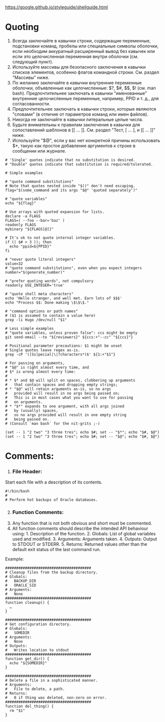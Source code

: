https://google.github.io/styleguide/shellguide.html

# Quoting

1. Всегда заключайте в кавычки строки, содержащие переменные, подстановки команд, пробелы или специальные символы оболочки, если необходим аккуратный расширенный вывод без кавычек или если это целочисленная переменная внутри оболочки (см. следующий пункт).
2. Используйте массивы для безопасного заключения в кавычки списков элементов, особенно флагов командной строки. См. раздел "Массивы" ниже.
3. По желанию заключайте в кавычки внутренние переменные оболочки, объявленные как целочисленные: $?, $#, $$, $! (см. man bash). Предпочтительнее заключать в кавычки "именованные" внутренние целочисленные переменные, например, PPID и т. д., для согласованности.
4. Предпочтительнее заключать в кавычки строки, которые являются "словами" (в отличие от параметров команд или имен файлов).
5. Никогда не заключайте в кавычки литеральные целые числа.
6. Будьте внимательны к правилам заключения в кавычки для сопоставлений шаблонов в [[ … ]]. См. раздел "Тест, [ … ], и [[ … ]]" ниже.
7. Используйте "$@", если у вас нет конкретной причины использовать $*, такую как простое добавление аргументов к строке в сообщении или журнале.

```
# 'Single' quotes indicate that no substitution is desired.
# "Double" quotes indicate that substitution is required/tolerated.

# Simple examples

# "quote command substitutions"
# Note that quotes nested inside "$()" don't need escaping.
flag="$(some_command and its args "$@" 'quoted separately')"

# "quote variables"
echo "${flag}"

# Use arrays with quoted expansion for lists.
declare -a FLAGS
FLAGS=( --foo --bar='baz' )
readonly FLAGS
mybinary "${FLAGS[@]}"

# It's ok to not quote internal integer variables.
if (( $# > 3 )); then
  echo "ppid=${PPID}"
fi

# "never quote literal integers"
value=32
# "quote command substitutions", even when you expect integers
number="$(generate_number)"

# "prefer quoting words", not compulsory
readonly USE_INTEGER='true'

# "quote shell meta characters"
echo 'Hello stranger, and well met. Earn lots of $$$'
echo "Process $$: Done making \$\$\$."

# "command options or path names"
# ($1 is assumed to contain a value here)
grep -li Hugo /dev/null "$1"

# Less simple examples
# "quote variables, unless proven false": ccs might be empty
git send-email --to "${reviewers}" ${ccs:+"--cc" "${ccs}"}

# Positional parameter precautions: $1 might be unset
# Single quotes leave regex as-is.
grep -cP '([Ss]pecial|\|?characters*)$' ${1:+"$1"}

# For passing on arguments,
# "$@" is right almost every time, and
# $* is wrong almost every time:
#
# * $* and $@ will split on spaces, clobbering up arguments
#   that contain spaces and dropping empty strings;
# * "$@" will retain arguments as-is, so no args
#   provided will result in no args being passed on;
#   This is in most cases what you want to use for passing
#   on arguments.
# * "$*" expands to one argument, with all args joined
#   by (usually) spaces,
#   so no args provided will result in one empty string
#   being passed on.
# (Consult `man bash` for the nit-grits ;-)

(set -- 1 "2 two" "3 three tres"; echo $#; set -- "$*"; echo "$#, $@")
(set -- 1 "2 two" "3 three tres"; echo $#; set -- "$@"; echo "$#, $@")
```


# Comments:

1. ### File Header:
  Start each file with a description of its contents.
  ```
  #!/bin/bash
  #
  # Perform hot backups of Oracle databases.
  ```

2. ### Function Comments:
  1. Any function that is not both obvious and short must be commented.
  2. All function comments should describe the intended API behaviour using:
    1. Description of the function.
    2. Globals: List of global variables used and modified.
    3. Arguments: Arguments taken.
    4. Outputs: Output to STDOUT or STDERR.
    5. Returns: Returned values other than the default exit status of the last command run.

Example:
```
#######################################
# Cleanup files from the backup directory.
# Globals:
#   BACKUP_DIR
#   ORACLE_SID
# Arguments:
#   None
#######################################
function cleanup() {
  …
}

#######################################
# Get configuration directory.
# Globals:
#   SOMEDIR
# Arguments:
#   None
# Outputs:
#   Writes location to stdout
#######################################
function get_dir() {
  echo "${SOMEDIR}"
}

#######################################
# Delete a file in a sophisticated manner.
# Arguments:
#   File to delete, a path.
# Returns:
#   0 if thing was deleted, non-zero on error.
#######################################
function del_thing() {
  rm "$1"
}
```
